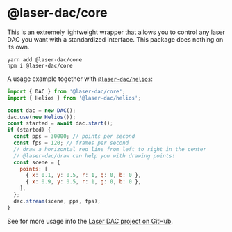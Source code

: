# @laser-dac/core

This is an extremely lightweight wrapper that allows you to control any laser DAC you want with a standardized interface. This package does nothing on its own.

```
yarn add @laser-dac/core
npm i @laser-dac/core
```

A usage example together with [`@laser-dac/helios`](https://github.com/Volst/laser-dac/tree/master/packages/helios):

```js
import { DAC } from '@laser-dac/core';
import { Helios } from '@laser-dac/helios';

const dac = new DAC();
dac.use(new Helios());
const started = await dac.start();
if (started) {
  const pps = 30000; // points per second
  const fps = 120; // frames per second
  // draw a horizontal red line from left to right in the center
  // @laser-dac/draw can help you with drawing points!
  const scene = {
    points: [
      { x: 0.1, y: 0.5, r: 1, g: 0, b: 0 },
      { x: 0.9, y: 0.5, r: 1, g: 0, b: 0 },
    ],
  };
  dac.stream(scene, pps, fps);
}
```

See for more usage info the [Laser DAC project on GitHub](https://github.com/Volst/laser-dac).
